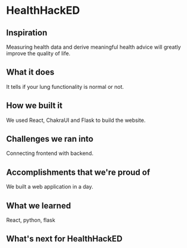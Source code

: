 # HealthHackED

## Inspiration
Measuring health data and derive meaningful health advice will greatly improve the quality of life.

## What it does
It tells if your lung functionality is normal or not.

## How we built it
We used React, ChakraUI and Flask to build the website. 

## Challenges we ran into
Connecting frontend with backend.

## Accomplishments that we're proud of
We built a web application in a day.

## What we learned
React, python, flask
## What's next for HealthHackED
